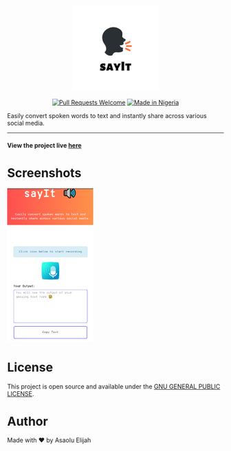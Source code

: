 <div align="center">
  <img src="https://github.com/asaoluelijah/say-it/blob/master/img/logo.png?raw=true" width="200" alt="Say It">

[![Pull Requests Welcome](https://img.shields.io/badge/PRs-welcome-red.svg?style=flat)](http://makeapullrequest.com)
[![Made in Nigeria](https://img.shields.io/badge/made%20in-nigeria-008751.svg?style=flat-square)](https://github.com/acekyd/made-in-nigeria)
</div>

Easily convert spoken words to text and instantly share across various social media.
***
#### View the project live  [here](https://asaoluelijah.github.io/say-it)

# Screenshots
<p>
    <img src="https://github.com/asaoluelijah/say-it/blob/master/img/screenshots/mobile.png?raw=true" width="200" alt="Desktop View 2">
</p>

# License

This project is open source and available under the [GNU GENERAL PUBLIC LICENSE](https://github.com/asaoluelijah/say-it/blob/master/LICENSE).

# Author

Made with ❤ by Asaolu Elijah
 